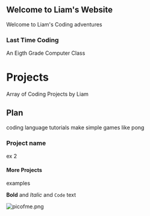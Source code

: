 ## Welcome to Liam's Website

Welcome to Liam's Coding adventures

### Last Time Coding

An Eigth Grade Computer Class

# Projects

Array of Coding Projects by Liam
## Plan

coding language tutorials 
make simple games like pong

### Project name

ex 2

#### More Projects

examples

**Bold** and _Italic_ and `Code` text

![picofme.png](src)
```


